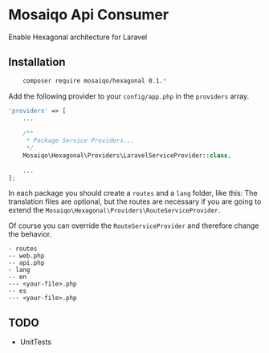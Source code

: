 # Mosaiqo Api Consumer

Enable Hexagonal architecture for Laravel 

## Installation

```bash
	composer require mosaiqo/hexagonal 0.1.*
```

Add the following provider to your `config/app.php` in the `providers` array.

```php
'providers' => [
    ...
    
    /**
     * Package Service Providers...
     */
    Mosaiqo\Hexagonal\Providers\LaravelServiceProvider::class,
    
    ...
];
```

In each package you should create a `routes` and a `lang` folder, like this:
The translation files are optional, but the routes are necessary if you are going to extend the
`Mosaiqo\Hexagonal\Providers\RouteServiceProvider`.

Of course you can override the `RouteServiceProvider` and therefore change the behavior.


```
- routes
-- web.php
-- api.php
- lang
-- en
--- <your-file>.php
-- es
--- <your-file>.php
``` 


## TODO

- UnitTests